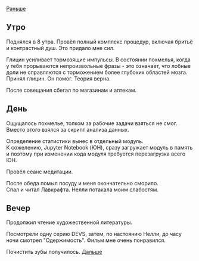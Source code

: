[Раньше](2020.10.28.md)  
## Утро
Поднялся в 8 утра. Провёл полный комплекс процедур, включая бритьё и контрастный душ. Это придало мне сил.

Глицин усиливает тормозящие импульсы. В состоянии похмелья, когда у тебя прорываются непроизвольные фразы - это означает, что лобные доли не справляются с торможением более глубоких областей мозга.  
Принял глицин. Он помог. Теория верна.

После совещания сбегал по магазинам и аптекам.
## День
Ощущалось похмелье, толком за рабочие задачи взяться не смог. Вместо этого взялся за скрипт анализа данных.  

Определение статистики вынес в отдельный модуль.  
К сожелению, Jupyter Notebook (ЮН), сразу загружает модуль в память и поэтому при изменении кода модуля требуется перезагрузка всего ЮН.

Провёл сеанс медитации.

После обеда помыл посуду и меня окончательно сморило.  
Спал и читал Лавкрафта. Нелли потакала моим слабостям.
## Вечер
Продолжил чтение художественной литературы.  

Посмотрели одну серию DEVS, затем, по настоянию Нелли, до часу ночи смотрел "Одержимость". Фильм мне очень понравился.

Почистить зубы получилось.
[Дальше](2020.10.30.md)